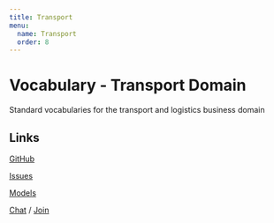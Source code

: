 ```yaml
---
title: Transport
menu:
  name: Transport
  order: 8
---
```

# Vocabulary - Transport Domain
Standard vocabularies for the transport and logistics business domain

## Links

[GitHub](https://github.com/uncefact/vocab-transport)

[Issues](https://github.com/uncefact/vocab-transport/issues)

[Models](https://jargon.sh/user/unece/vocab-transport)

[Chat](https://uncefact.slack.com/archives/C03KK4XTJA3) / [Join](https://join.slack.com/t/uncefact/shared_invite/zt-1b4qajh9d-dMCc7brWqHDToDrh195EZA)
